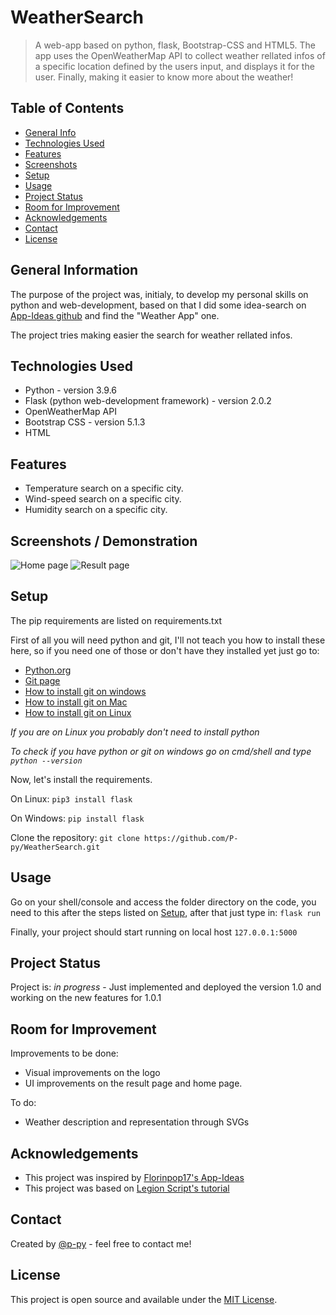 # WeatherSearch
> A web-app based on python, flask, Bootstrap-CSS and HTML5.
The app uses the OpenWeatherMap API to collect weather rellated infos of a specific location defined by the users input, and displays it for the user. Finally, making it easier to know more about the weather!

## Table of Contents
* [General Info](#general-information)
* [Technologies Used](#technologies-used)
* [Features](#features)
* [Screenshots](#screenshots)
* [Setup](#setup)
* [Usage](#usage)
* [Project Status](#project-status)
* [Room for Improvement](#room-for-improvement)
* [Acknowledgements](#acknowledgements)
* [Contact](#contact)
* [License](#license)


## General Information
The purpose of the project was, initialy, to develop my personal skills on python and web-development, based on that I did some idea-search on [App-Ideas github](https://github.com/florinpop17/app-ideas) and find the "Weather App" one.

The project tries making easier the search for weather rellated infos.



## Technologies Used
- Python - version 3.9.6
- Flask (python web-development framework) - version 2.0.2
- OpenWeatherMap API
- Bootstrap CSS - version 5.1.3
- HTML

## Features
- Temperature search on a specific city.
- Wind-speed search on a specific city.
- Humidity search on a specific city.


## Screenshots / Demonstration
![Home page](https://github.com/P-py/WeatherSearch/blob/main/imgs/weathersearch0.PNG?raw=true)
![Result page](https://github.com/P-py/WeatherSearch/blob/main/imgs/weathersearch1.PNG?raw=true)


## Setup
The pip requirements are listed on requirements.txt

First of all you will need python and git, I'll not teach you how to install these here, so if you need one of those or don't have they installed yet just go to:
- [Python.org](https://www.python.org/downloads/)
- [Git page](https://git-scm.com/)
- [How to install git on windows](https://phoenixnap.com/kb/how-to-install-git-windows)
- [How to install git on Mac](https://phoenixnap.com/kb/install-git-on-mac)
- [How to install git on Linux](https://www.tutorialspoint.com/how-to-install-git-on-linux)

*If you are on Linux you probably don't need to install python*

*To check if you have python or git on windows go on cmd/shell and type `python --version`*

Now, let's install the requirements.

On Linux:
`pip3 install flask`

On Windows:
`pip install flask`

Clone the repository:
`git clone https://github.com/P-py/WeatherSearch.git`

## Usage
Go on your shell/console and access the folder directory on the code, you need to this after the steps listed on [Setup](#setup), after that just type in:
`flask run`

Finally, your project should start running on local host `127.0.0.1:5000`

## Project Status
Project is: _in progress_ - Just implemented and deployed the version 1.0 and working on the new features for 1.0.1


## Room for Improvement
Improvements to be done:
- Visual improvements on the logo
- UI improvements on the result page and home page.

To do:
- Weather description and representation through SVGs


## Acknowledgements
- This project was inspired by [Florinpop17's App-Ideas](https://github.com/florinpop17/app-ideas)
- This project was based on [Legion Script's tutorial](https://www.youtube.com/channel/UCF7k5gX55WvJ-SFXGsPsLTg)

## Contact
Created by [@p-py](https://P-py.github.io) - feel free to contact me!



## License
This project is open source and available under the [MIT License](https://github.com/P-py/WeatherSearch/blob/main/LICENSE).
